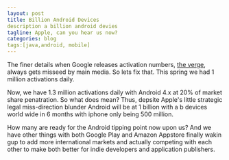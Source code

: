 ```yaml
---
layout: post
title: Billion Android Devices
description a billion android devies
tagline: Apple, can you hear us now?
categories: blog
tags:[java,android, mobile]
---
```


The finer details when Google releases activation numbers, <a href="http://news.cnet.com/8301-1035_3-57510994-94/google-500-million-android-devices-activated/">the verge</a>, always gets misseed by main media. 
So lets fix that. This spring we had 1 million activations daily.

Now, we have 1.3 million activations daily with Android 4.x at 20% of market share penatration.
So what does mean? Thus, depsite Apple's little strategic legal miss-direction blunder Android will
be at 1 billion with a b devices world wide in 6 months with iphone only being 500 million.

How many are ready for the Android tipping point now upon us? And we have other things 
with both Google Play and Amazon Appstore finally wakin gup to add more 
international markets and actually competing with each other to make both better for 
indie developers and application publishers.



